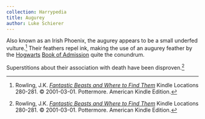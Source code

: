 ```yaml
---
collection: Harrypedia
title: Augurey
author: Luke Schierer
---
```


Also known as an Irish Phoenix, the augurey appears to be a small underfed
vulture.[^220725-6]  Their feathers repel ink, making the use of an augurey
feather by the [Hogwarts][] [Book of Admission][] quite the conundrum.

Superstitions about their association with death have been disproven.[^220725-7]

[Book of Admission]: https://www.rowlingindex.org/work/qaba/

[Hogwarts]: <../../Hogwarts/>

[^220725-6]: Rowling, J.K.
	_[Fantastic Beasts and Where to Find Them](https://www.goodreads.com/book/show/41899.Fantastic_Beasts_and_Where_to_Find_Them)_
    Kindle Locations 280-281.
	© 2001-03-01. Pottermore. American Kindle Edition.

[^220725-7]: Rowling, J.K.
	_[Fantastic Beasts and Where to Find Them](https://www.goodreads.com/book/show/41899.Fantastic_Beasts_and_Where_to_Find_Them)_
    Kindle Locations 280-281.
	© 2001-03-01. Pottermore. American Kindle Edition.

